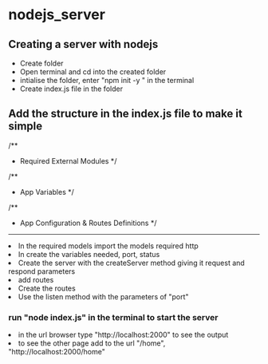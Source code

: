 # nodejs_server

<h2>Creating a server with nodejs</h2>
<ul>
    <li>Create folder</li>
    <li>Open terminal and cd into the created folder</li>
    <li>intialise the folder, enter "npm init -y " in the terminal</li>
    <li>Create index.js file in the folder</li>
</ul>
<h2>Add the structure in the index.js file to make it simple</h2>

/**
 * Required External Modules
 */

/**
 * App Variables
 */

/**
 *  App Configuration & Routes Definitions
 */
<hr>
<li>In the required models import the models required http</li>
<li>In create the variables needed, port, status</li>
<li>Create the server with the createServer method giving it request and respond parameters</li>
<li>add routes</li>
<li>Create the routes</li>
<li>Use the listen method with the parameters of "port" </li>

<h3>run "node index.js" in the terminal to start the server</h3>
<li>in the url browser type "http://localhost:2000" to see the output</li>
<li>to see the other page add to the url "/home", "http://localhost:2000/home" </li>